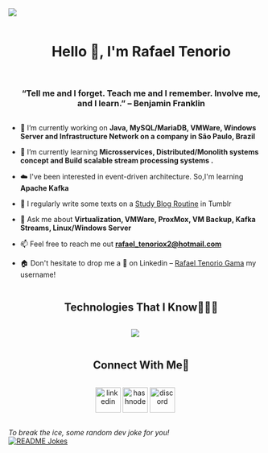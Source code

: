 
<!--horizontal divider(gradiant)-->
<img src="https://user-images.githubusercontent.com/73097560/115834477-dbab4500-a447-11eb-908a-139a6edaec5c.gif">

<!--h1 without bottom border-->
<div id="user-content-toc">
  <ul align="center">
    <summary><h1 style="display: inline-block">Hello 👋, I'm Rafael Tenorio</h1></summary>
  </ul>
</div>

<!--h2 without bottom border-->
<div id="user-content-toc">
  <ul align="center">
    <summary><h3 style="display: inline-block">“Tell me and I forget. Teach me and I remember. Involve me, and I learn.” – Benjamin Franklin</h3></summary>
  </ul>
</div>


<!--Intro start-->
- 🔭 I’m currently working on **Java, MySQL/MariaDB, VMWare, Windows Server and Infrastructure Network on a company in São Paulo, Brazil**

- 🌱 I’m currently learning **Microsservices, Distributed/Monolith systems concept and Build scalable stream processing systems .**

- ☁️ I've been interested in event-driven architecture. So,I'm learning **Apache Kafka**

- 📝 I regularly write some texts on a [Study Blog Routine](https://heart-ghost-studyblr.tumblr.com/) in Tumblr

- 💬 Ask me about **Virtualization, VMWare, ProxMox, VM Backup, Kafka Streams, Linux/Windows Server**

- 📫 Feel free to reach me out **rafael_tenoriox2@hotmail.com**

- 🏠 Don't hesitate to drop me a **👋** on Linkedin –  [Rafael Tenorio Gama](https://www.linkedin.com/in/rafaeltenoriogama/) my username!
<!--Intro end-->

<!--h1 without bottom border-->
<div id="user-content-toc">
  <ul align="center">
    <summary><h2 style="display: inline-block">Technologies That I Know👨🏻‍💻</h2></summary>
  </ul>
</div>
<!--tech stack icons-->
<p align="center">
  <a href="https://skillicons.dev">
    <img src="https://skillicons.dev/icons?i=git,discord,docker,postgres,github,html,css,java,linux,nginx,mongodb,mysql,kafka,postman,py,tailwind,vim,vscode,php,ubuntu,windows&perline=14" />
  </a>
</p>


<!-- Connect with me -->
<!--h2 without bottom border-->
<div id="user-content-toc">
  <ul align="center">
    <summary><h2 style="display: inline-block">Connect With Me🤝</h2></summary>
  </ul>
</div>

<!--icons and links-->
<p align="center">
<a href="https://www.linkedin.com/in/rafaeltenoriogama" target="blank"><img align="center" src="https://user-images.githubusercontent.com/88904952/234979284-68c11d7f-1acc-4f0c-ac78-044e1037d7b0.png" alt="linkedin" height="50" width="50" /></a>
<a href="https://heart-ghost-studyblr.tumblr.com/" target="blank"><img align="center" src="https://user-images.githubusercontent.com/88904952/234982196-562aea17-5532-4550-8c08-1c7cb994a541.png" alt="hashnode" height="50" width="50" /></a>
<a href="https://discord.com/invite/keHYsY9P" target="blank"><img align="center" src="https://user-images.githubusercontent.com/88904952/234982627-019fd336-6248-453c-9b05-97c13fd1d207.png" alt="discord" height="50" width="50" /></a>
  
</p>

<br>
<i>To break the ice, some random dev joke for you!</i><br>
<a href="https://readme-jokes.vercel.app"><img align="center" src="https://readme-jokes.vercel.app/api" alt="README Jokes"></a>

